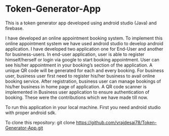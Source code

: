 # Token-Generator-App
This is a token generator app developed using android studio (Java) and firebase.

I have developed an online appointment booking system. To implement this online appointment system we have used android studio to develop android application. I have developed two application one for End-User and another for business-users. In end-user application, user is able to register himself/herself or login via google to start booking appointment. User can see his/her appointment in your booking’s section of the application. A unique QR code will be generated for each and every booking. For business user, business user first need to register his/her business to avail online booking service. After registration, business user can manage bookings of his/her business in home page of application. A QR code scanner is implemented in Business user application to ensure authentication of booking. These were the contributions which we have made till now. 

To run this application in your local machine. First you need android studio with proper android sdk.

To clone this repository: git clone https://github.com/vrajdesai78/Token-Generator-App.git
